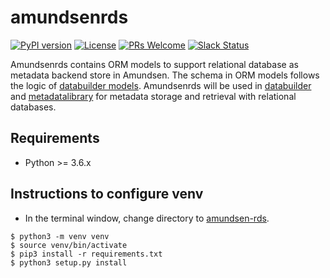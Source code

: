# amundsenrds
[![PyPI version](https://badge.fury.io/py/amundsen-rds.svg)](https://badge.fury.io/py/amundsen-rds)
[![License](https://img.shields.io/:license-Apache%202-blue.svg)](LICENSE)
[![PRs Welcome](https://img.shields.io/badge/PRs-welcome-brightgreen.svg)](https://img.shields.io/badge/PRs-welcome-brightgreen.svg)
[![Slack Status](https://img.shields.io/badge/slack-join_chat-white.svg?logo=slack&style=social)](https://amundsenworkspace.slack.com/join/shared_invite/enQtNTk2ODQ1NDU1NDI0LTc3MzQyZmM0ZGFjNzg5MzY1MzJlZTg4YjQ4YTU0ZmMxYWU2MmVlMzhhY2MzMTc1MDg0MzRjNTA4MzRkMGE0Nzk)

Amundsenrds contains ORM models to support relational database as metadata backend store in Amundsen.
The schema in ORM models follows the logic of [databuilder models](https://github.com/amundsen-io/amundsendatabuilder/tree/master/databuilder/models).
Amundsenrds will be used in [databuilder](https://github.com/amundsen-io/amundsendatabuilder) and [metadatalibrary](https://github.com/amundsen-io/amundsenmetadatalibrary) for metadata storage and retrieval with relational databases.

## Requirements
- Python >= 3.6.x

## Instructions to configure venv
- In the terminal window, change directory to [amundsen-rds](https://github.com/amundsen-io/amundsenrds]).
```
$ python3 -m venv venv
$ source venv/bin/activate  
$ pip3 install -r requirements.txt
$ python3 setup.py install
```
